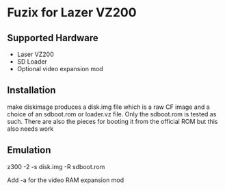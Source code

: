 # Fuzix for Lazer VZ200

## Supported Hardware

- Laser VZ200
- SD Loader
- Optional video expansion mod

## Installation

make diskimage produces a disk.img file which is a raw CF image and a choice
of an sdboot.rom or loader.vz file. Only the sdboot.rom is tested as such.
There are also the pieces for booting it from the official ROM but this also
needs work

## Emulation

z300 -2 -s disk.img -R sdboot.rom

Add -a for the video RAM expansion mod

